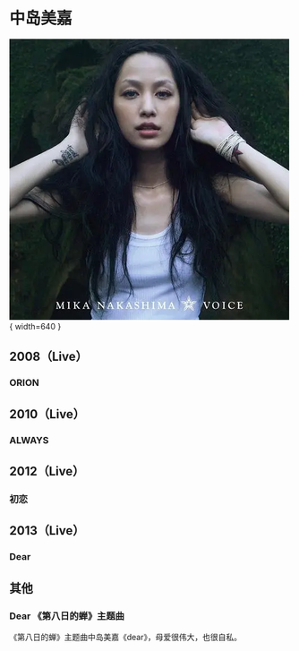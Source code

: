 # 中岛美嘉

![中岛美嘉](./中岛美嘉.webp){ width=640 }

## 2008（Live）

### ORION

<BilibiliPlayer
  base-src="//player.bilibili.com/player.html?isOutside=true&aid=523024960&bvid=BV1cM411t7xH&cid=973125322&p=1"
/>

## 2010（Live）

### ALWAYS

<BilibiliPlayer
  base-src="//player.bilibili.com/player.html?isOutside=true&aid=308025720&bvid=BV1tA411R7qo&cid=971549041&p=1"
/>

## 2012（Live）

### 初恋

<BilibiliPlayer
  base-src="//player.bilibili.com/player.html?isOutside=true&aid=930970825&bvid=BV1tK4y1X7sh&cid=348553867&p=1"
/>

## 2013（Live）

### Dear

<BilibiliPlayer
  base-src="//player.bilibili.com/player.html?isOutside=true&aid=350541504&bvid=BV13R4y1a7ac&cid=971484166&p=1"
/>

## 其他

### Dear 《第八日的蝉》主题曲

《第八日的蝉》主题曲中岛美嘉《dear》，母爱很伟大，也很自私。

<BilibiliPlayer
  base-src="//player.bilibili.com/player.html?isOutside=true&aid=306463292&bvid=BV1rA411Q7W7&cid=929925932&p=1"
/>